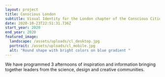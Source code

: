 ```yaml
---
layout: project
title: Conscious London
subtitle: Visual Identity for the London chapter of the Conscious Cities Festival 2020.
date: 2020-10-23T22:51:31.736Z
start_year: 2020
end_year: 2020
featured_image:
  landscape: /assets/uploads/cl_desktop.jpg
  portrait: /assets/uploads/cl_mobile.jpg
  alt: "Round shape with bright colors on blue gradient "
---
```

We have programmed 3 afternoons of inspiration and information bringing together leaders from the science, design and creative communities.